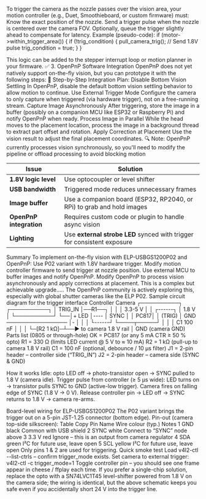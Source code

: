 To trigger the camera as the nozzle passes over the vision area, your motion controller (e.g., Duet, Smoothieboard, or custom firmware) must:
Know the exact position of the nozzle.
Send a trigger pulse when the nozzle is centered over the camera FOV.
Optionally, queue the trigger slightly ahead to compensate for latency.
Example (pseudo-code):
if (motor->within_trigger_area()) {
    if (!trig_condition) {
        pull_camera_trig(); // Send 1.8V pulse
        trig_condition = true;
    }
}

This logic can be added to the stepper interrupt loop or motion planner in your firmware.
✅ 3. OpenPnP Software Integration
OpenPnP does not yet natively support on-the-fly vision, but you can prototype it with the following steps:
🔧 Step-by-Step Integration Plan:
Disable Bottom Vision Settling
In OpenPnP, disable the default bottom vision settling behavior to allow motion to continue.
Use External Trigger Mode
Configure the camera to only capture when triggered (via hardware trigger), not on a free-running stream.
Capture Image Asynchronously
After triggering, store the image in a buffer (possibly on a companion MCU like ESP32 or Raspberry Pi) and notify OpenPnP when ready.
Process Image in Parallel
While the head moves to the placement location, process the image in a background thread to extract part offset and rotation.
Apply Correction at Placement
Use the vision result to adjust the final placement coordinates.
🔍 Note: OpenPnP currently processes vision synchronously, so you'll need to modify the pipeline or offload processing to avoid blocking motion

| Issue                   | Solution                                                                |
| ----------------------- | ----------------------------------------------------------------------- |
| **1.8V logic level**    | Use optocoupler or level shifter                                        |
| **USB bandwidth**       | Triggered mode reduces unnecessary frames                               |
| **Image buffer**        | Use a companion board (ESP32, RP2040, or RPi) to grab and hold images   |
| **OpenPnP integration** | Requires custom code or plugin to handle async vision                   |
| **Lighting**            | Use **external strobe LED** synced with trigger for consistent exposure |

Summary
To implement on-the-fly vision with ELP-USBGS1200P02 and OpenPnP:
Use P02 variant with 1.8V hardware trigger.
Modify motion controller firmware to send trigger at nozzle position.
Use external MCU to buffer images and notify OpenPnP.
Modify OpenPnP to process vision asynchronously and apply corrections at placement.
This is a complex but achievable upgrade..... The OpenPnP community is actively exploring this, especially with global shutter cameras like the ELP P02.
Sample circuit diagram for the trigger interface
Controller                         Camera
┌──────────┐                      ┌──────────┐
│  TRIG_IN │──R1──┐               │          │
│  3.3-5 V │      │  ┌------┐     │  1.8 V   │
└──────────┘      └──│+ LED │---- │  SYNC    │
                     │ PC817│     │  (TRIG)  │
GND ──────────────── │-     │     │          │
                     └------┘     └────┬─────┘
                          │           │
                          │ C1 100 nF │
                          │           │
                          └─[R2 1 kΩ]─┴──► to camera 1.8 V rail
                          │
                         GND (camera GND)
Parts list (0805 or through-hole)
OK = PC817 (or any 5 mA CTR ≥ 50 % opto)
R1 = 330 Ω (limits LED current @ 5 V to ≈ 10 mA)
R2 = 1 kΩ (pull-up to camera 1.8 V rail)
C1 = 100 nF (optional, debounce / 10 µs filter)
J1 = 2-pin header – controller side (“TRIG_IN”)
J2 = 2-pin header – camera side (SYNC & GND)

How it works
Idle: opto LED off → photo-transistor open → SYNC pulled to 1.8 V (camera idle).
Trigger pulse from controller (≥ 5 µs wide): LED turns on → transistor pulls SYNC to GND (active-low trigger).
Camera fires on falling edge of SYNC (1.8 V → 0 V).
Release controller pin → LED off → SYNC returns to 1.8 V → camera re-arms.

Board-level wiring for ELP-USBGS1200P02
The P02 variant brings the trigger out on a 5-pin JST-1.25 connector (bottom edge).
Pin-out (camera top-side silkscreen):
Table
Copy
Pin	Name	Wire colour (typ.)	Notes
1	GND	black	Common with USB shield
2	SYNC	white	Connect to “SYNC” node above
3	3.3 V	red	Ignore – this is an output from camera regulator
4	SDA	green	I²C for future use, leave open
5	SCL	yellow	I²C for future use, leave open
Only pins 1 & 2 are used for triggering.
Quick smoke test
Load v4l2-ctl --list-ctrls – confirm trigger_mode exists.
Set camera to external trigger:
v4l2-ctl -c trigger_mode=1
Toggle controller pin – you should see one frame appear in cheese / ffplay each time.
If you prefer a single-chip solution, replace the opto with a SN74LVC1T45 level-shifter powered from 1.8 V on the camera side; the wiring is identical, 
but the above schematic keeps you safe even if you accidentally short 24 V into the trigger line.
